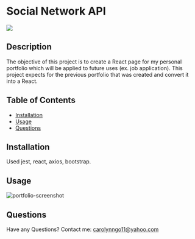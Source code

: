 # Social Network API

![](https://img.shields.io/badge/License-MIT-blue)

## Description
The objective of this project is to create a React page for my personal portfolio which will be applied to future uses (ex. job application). This project expects for the previous portfolio that was created and convert it into a React.

## Table of Contents
      
- [Installation](#installation)
- [Usage](#usage)
- [Questions](#questions)
      
## Installation
Used jest, react, axios, bootstrap.

## Usage

![portfolio-screenshot](https://user-images.githubusercontent.com/99929883/162600013-877bc4d0-b759-4a16-b7a6-4fedadec029b.JPG)

## Questions
Have any Questions? Contact me: [carolynngo11@yahoo.com](mailto:carolynngo11@yahoo.com)